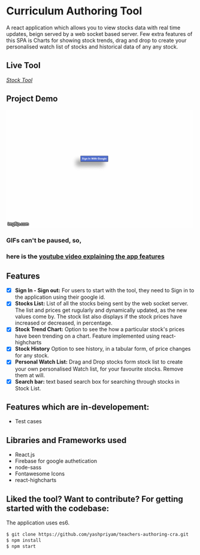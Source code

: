 # Curriculum Authoring Tool

A react application which allows you to view stocks data with real time updates, beign served by a web socket based server. Few extra features of this SPA is Charts for showing stock trends, drag and drop to create your personalised watch list of stocks and historical data of any any stock.
## Live Tool

*[Stock Tool](https://proximity-stocksapp.netlify.app/)*

## Project Demo

![](proximity-stocks-app.gif)

### GIFs can't be paused, so,

### here is the [youtube video explaining the app features](https://youtu.be/Blsl-WBE3KU)

## Features

- [x] **Sign In - Sign out:** For users to start with the tool, they need to Sign in to the application using their google id.
- [x] **Stocks List:** List of all the stocks being sent by the web socket server. The list and prices get rugularly and dynamically updated, as the new values come by. The stock list also displays if the stock prices have increased or decreased, in percentage.
- [x] **Stock Trend Chart:** Option to see the how a particular stock's prices have been trending on a chart. Feature implemented using react-highcharts
- [x] **Stock History** Option to see history, in a tabular form, of price changes for any stock.
- [x] **Personal Watch List:** Drag and Drop stocks form stock list to create your own personalised Watch list, for your favourite stocks. Remove them at will.
- [x] **Search bar:** text based search box for searching through stocks in Stock List.

## Features which are in-developement:

- Test cases


## Libraries and Frameworks used

- React.js
- Firebase for google authetication
- node-sass
- Fontawesome Icons
- react-highcharts

## Liked the tool? Want to contribute? For getting started with the codebase:

The application uses es6.

```
$ git clone https://github.com/yashpriyam/teachers-authoring-cra.git
$ npm install
$ npm start
```
